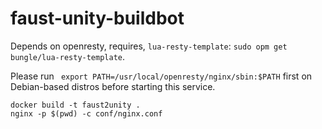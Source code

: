 # faust-unity-buildbot

Depends on openresty, requires, `lua-resty-template`: `sudo opm get bungle/lua-resty-template`.  

Please run ` export PATH=/usr/local/openresty/nginx/sbin:$PATH` first on Debian-based distros before starting this service.  

```
docker build -t faust2unity .
nginx -p $(pwd) -c conf/nginx.conf
```